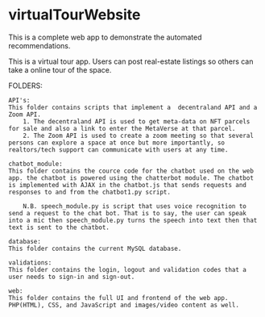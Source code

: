 # virtualTourWebsite
This is a complete web app to demonstrate the automated recommendations.

This is a virtual tour app. Users can post real-estate listings so others can take a online tour of the space. 

FOLDERS:

    API's: 
    This folder contains scripts that implement a  decentraland API and a Zoom API. 
        1. The decentraland API is used to get meta-data on NFT parcels for sale and also a link to enter the MetaVerse at that parcel.
        2. The Zoom API is used to create a zoom meeting so that several persons can explore a space at once but more importantly, so realtors/tech support can communicate with users at any time.
    
    chatbot_module: 
    This folder contains the cource code for the chatbot used on the web app. the chatbot is powered using the chatterbot module. The chatbot is implemented with AJAX in the chatbot.js that sends requests and responses to and from the chatbot1.py script.

        N.B. speech_module.py is script that uses voice recognition to send a request to the chat bot. That is to say, the user can speak into a mic then speech_module.py turns the speech into text then that text is sent to the chatbot.
    
    database: 
    This folder contains the current MySQL database.

    validations:
    This folder contains the login, logout and validation codes that a user needs to sign-in and sign-out.

    web:
    This folder contains the full UI and frontend of the web app. PHP(HTML), CSS, and JavaScript and images/video content as well.